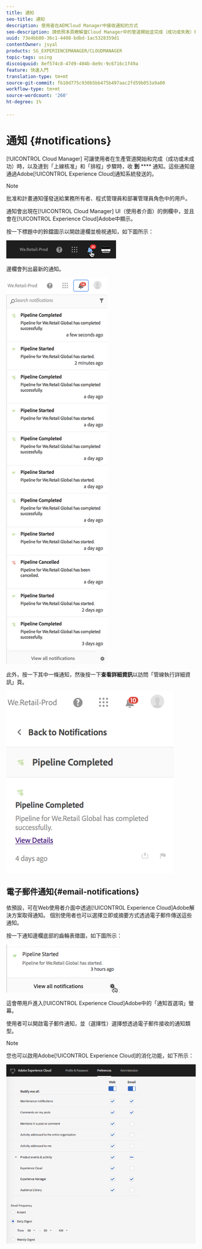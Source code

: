 ```yaml
---
title: 通知
seo-title: 通知
description: 使用者在AEMCloud Manager中接收通知的方式
seo-description: 請依照本頁瞭解當Cloud Manager中的管道開始並完成（成功或失敗）時，使用者如何收到通AEM知。
uuid: 73e4bb80-36c1-4408-bdbd-1ac5328359d1
contentOwner: jsyal
products: SG_EXPERIENCEMANAGER/CLOUDMANAGER
topic-tags: using
discoiquuid: 8ef574c8-47d9-404b-8e9c-9c6716c1f49a
feature: 快速入門
translation-type: tm+mt
source-git-commit: fb10d775c930b5bb475b497aac2fd59b053a9a00
workflow-type: tm+mt
source-wordcount: '260'
ht-degree: 1%

---
```



# 通知 {#notifications}

[!UICONTROL Cloud Manager] 可讓使用者在生產管道開始和完成（成功或未成功）時，以及達到「上線核准」和「排程」步驟時，收 **到**  **** 通知。這些通知是通過Adobe[!UICONTROL Experience Cloud]通知系統發送的。

>[!NOTE]
>
>批准和計畫通知僅發送給業務所有者、程式管理員和部署管理員角色中的用戶。

通知會出現在[!UICONTROL Cloud Manager] UI（使用者介面）的側欄中，並且會在[!UICONTROL Experience Cloud]Adobe中顯示。

按一下標題中的鈴鐺圖示以開啟邊欄並檢視通知，如下圖所示：

![](assets/image2018-7-12_11-52-40.png)

邊欄會列出最新的通知。

![](assets/screen_shot_2018-07-20at91406pm.png)

此外，按一下其中一條通知，然後按一下&#x200B;**查看詳細資訊**&#x200B;以訪問「管線執行詳細資訊」頁。

![](assets/screen_shot_2018-08-14at43503pm.png)

## 電子郵件通知{#email-notifications}

依預設，可在Web使用者介面中透過[!UICONTROL Experience Cloud]Adobe解決方案取得通知。 個別使用者也可以選擇立即或摘要方式透過電子郵件傳送這些通知。

按一下通知邊欄底部的齒輪表徵圖，如下圖所示：

![](assets/image2018-7-12_12-8-19.png)

這會帶用戶進入[!UICONTROL Experience Cloud]Adobe中的「通知首選項」螢幕。

使用者可以開啟電子郵件通知，並（選擇性）選擇想透過電子郵件接收的通知類型。

>[!NOTE]
>
>您也可以啟用Adobe[!UICONTROL Experience Cloud]的消化功能，如下所示：

![](assets/image2018-7-12_12-10-51.png)
